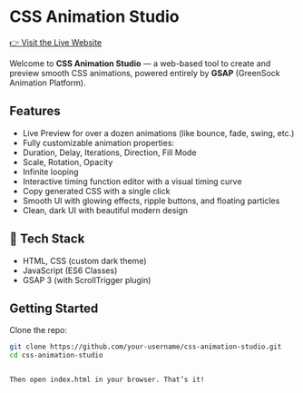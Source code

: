 # CSS Animation Studio
[👉 Visit the Live Website](https://css-animation-studio-seven.vercel.app/)

Welcome to **CSS Animation Studio** — a web-based tool to create and preview smooth CSS animations, powered entirely by **GSAP** (GreenSock Animation Platform).

##  Features

-  Live Preview for over a dozen animations (like bounce, fade, swing, etc.)
-  Fully customizable animation properties:
  - Duration, Delay, Iterations, Direction, Fill Mode
  - Scale, Rotation, Opacity
  - Infinite looping
-  Interactive timing function editor with a visual timing curve
-  Copy generated CSS with a single click
-  Smooth UI with glowing effects, ripple buttons, and floating particles
-  Clean, dark UI with beautiful modern design

## 🔧 Tech Stack

- HTML, CSS (custom dark theme)
- JavaScript (ES6 Classes)
- GSAP 3 (with ScrollTrigger plugin)

##  Getting Started

Clone the repo:

```bash
git clone https://github.com/your-username/css-animation-studio.git
cd css-animation-studio


Then open index.html in your browser. That’s it!
